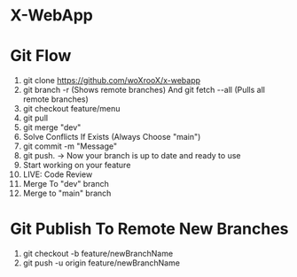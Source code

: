 # X-WebApp

# Git Flow
1. git clone https://github.com/woXrooX/x-webapp
2. git branch -r (Shows remote branches) And git fetch --all (Pulls all remote branches)
3. git checkout feature/menu
4. git pull
5. git merge "dev"
6. Solve Conflicts If Exists (Always Choose "main")
7. git commit -m "Message"
8. git push. -> Now your branch is up to date and ready to use
9. Start working on your feature
10. LIVE: Code Review
11. Merge To "dev" branch
12. Merge to "main" branch

# Git Publish To Remote New Branches
1. git checkout -b feature/newBranchName
2. git push -u origin feature/newBranchName
